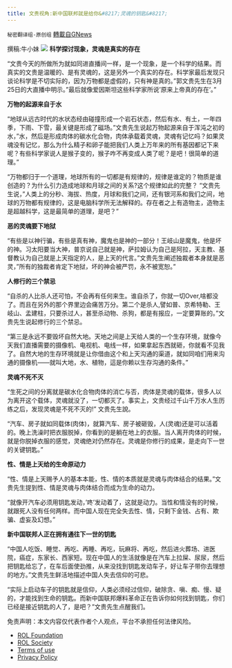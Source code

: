 ```yaml
---
title: 文贵视角:新中国联邦就是给你&#8217;灵魂的钥匙&#8217;
---
```

`秘密翻译组-原创组` [轉載自GNews](https://gnews.org/zh-hans/2239944/)

撰稿:牛小妹
![](https://assets.gnews.org/wp-content/uploads/2022/03/collapse-12.jpg)
**科学探讨现象，灵魂是真实的存在**

“文贵今天的所做所为就如同进直播间一样，是一个现象，是一个科学的结果。而真实的文贵是温暖的、是有灵魂的，这是另外一个真实的存在。科学家最后发现只谈论科学是不切实际的，因为万物都是虚假的，只有神是真的。”郭文贵先生在3月25日的大直播中明示。”最后就像爱因斯坦这些科学家所说’原来上帝真的存在’。”

**万物的起源来自于水**

“地球从远古时代的水状态经由碰撞形成一个岩石状态，然后有水、有土，一年四季，下雨、下雪，最关键是形成了磁场。”文贵先生说起万物起源来自于浑沌之初的水，”水，然后是形成肉体的碳水化合物，肉体承载着灵魂，灵魂有记忆吗？如果灵魂没有记忆，那么为什么精子和卵子能把我们人类上万年来的所有基因都记下来呢？有些科学家说人是猴子变的，猴子咋不再变成人类了呢？是吧！很简单的道理。”

“万物都归于一个道理，地球所有的一切都是有规律的，规律是谁定的？物质是谁创造的？为什么引力造成地球和月球之间的关系?这个规律如此的完整？ “文贵先生说，”人类上的分秒、海拔、热度，月球和我们之间，还有银河系和我们之间，地球的万物都有规律的，这是电脑科学所无法解释的。存在者之上有造物主，造物主是超越科学，这是最简单的道理，是吧？”

**恶的灵魂要下地狱**

“有些是以神行骗，有些是真有神，魔鬼也是神的一部分！王岐山是魔鬼，他是坏的神。习太阳要当大神，普京说自己就是神，萨拉姆认为自己是阿拉，天主教、基督教认为自己就是上天指定的人，是上天的代言。”文贵先生阐述独裁者本身就是恶灵，”所有的独裁者肯定下地狱，坏的神会被严罚，永不被宽恕。”

**人修行的三个禁忌**

“自杀的人比杀人还可怕，不会再有任何来生。谁自杀了，你就一切Over,啥都没了。而且在另外的那个界里边会痛苦万分。第二个是杀人,譬如普、京希特勒、王岐山、孟建柱，只要杀过人，甚至杀动物、杀狗，都是有报应，一定要算账的。”文贵先生说起修行的三个禁忌。

“第三是永远不要毁坏自然大地。天地之间是上天给人类的一个生存环境，就像今天我们直播需要的摄像机、电视机、电线一样，如果拿起东西就砸，你就看不见我了。自然大地的生存环境就是让你借由这个和上天沟通的渠道，就如同咱们用来沟通的摄像机——就叫大地，水、植物，這是你赖以生存沟通的条件。”

**灵魂不死不灭**

“生死之间的分离就是碳水化合物肉体的消亡与否，肉体是灵魂的载体，很多人以为离开这个载体，灵魂就没了，一切都灭了。事实上，文贵经过千山千万水人生历练之后，发现灵魂是不死不灭的!” 文贵先生說。

“汽车、房子就如同载体(肉体)，就算汽车、房子被砸毁，人(灵魂)还是可以活着的。晚上洗澡时把衣服脱掉，你看到的是躺在地上的衣服。当人离开肉体的时候，就是你脱掉衣服的感觉，灵魂绝对仍然存在。灵魂是你修行的成果，是走向下一世的关键钥匙。”

**性、情是上天给的生命原动力**

“性、情是上天赐予人的基本本能，性、情的本质就是灵魂与肉体结合的结果。”文贵先生提到性、情是灵魂与肉体结合而成为生命的动力。

“就像开汽车必须用钥匙发动，’咚’发动着了，这就是动力。当性和情没有的时候，就跟死人没有任何两样。而中国人现在完全失去性、情，只剩下金钱、占有、欺骗、虚妄及幻想。”

**新中国联邦人正在拥有通往下一世的钥匙**

“中国人吃饭、睡觉、再吃、再睡、再吃，玩麻将、再吃，然后进火葬场、进医院，癌症，东家长、西家短。现在中国人的生活就像是在汽车上拉屎、尿尿，然后把钥匙给忘了，在车后面使劲推，从来没找到钥匙发动车子，好让车子带你去理想的地方。”文贵先生鲜活地描述中国人失去信仰的可悲。

“实际上启动车子的钥匙就是信仰，人类必须经过信仰，破除贪、嗔、痴、慢、疑的，才能找到生命的钥匙。而新中国联邦爆料革命正在告诉你如何找到钥匙，你们已经是接近钥匙的人了，是吧？”文贵先生点醒我们。

 

免责声明：本文内容仅代表作者个人观点，平台不承担任何法律风险。

- [ROL Foundation](https://rolfoundation.org/)
- [ROL Society](https://rolsociety.org/)
- [Terms of use](https://gnews.org/terms-of-use-3/)
- [Privacy Policy](https://gnews.org/privacy-policy/)
